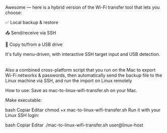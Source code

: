 Awesome — here is a hybrid version of the Wi-Fi transfer tool that lets you choose:

✅ Local backup & restore

📤 Send/receive via SSH

📁 Copy to/from a USB drive

It's fully menu-driven, with interactive SSH target input and USB detection.

######

Also a combined cross-platform script that you run on the Mac to export Wi-Fi networks & passwords, then automatically send the backup file to the Linux machine via SSH, and run the import on Linux remotely

How to use:
Save as mac-to-linux-wifi-transfer.sh on your Mac.

Make executable:

bash
Copiar
Editar
chmod +x mac-to-linux-wifi-transfer.sh
Run it with your Linux SSH login:

bash
Copiar
Editar
./mac-to-linux-wifi-transfer.sh user@linux-host
